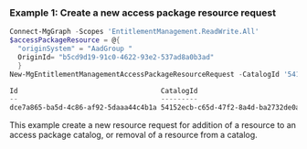 ### Example 1: Create a new access package resource request

```powershell
Connect-MgGraph -Scopes 'EntitlementManagement.ReadWrite.All'
$accessPackageResource = @{
  "originSystem" = "AadGroup "
  OriginId= "b5cd9d19-91c0-4622-93e2-537ad8a0b3ad"
  }
New-MgEntitlementManagementAccessPackageResourceRequest -CatalogId '54152ecb-c65d-47f2-8a4d-ba2732de0a7b' -RequestType "AdminAdd" -AccessPackageResource $accessPackageResource

Id                                   CatalogId                            ExecuteImmediately ExpirationDateTime IsValidationOnly Justification RequestState RequestStatus RequestType
--                                   ---------                            ------------------ ------------------ ---------------- ------------- ------------ ------------- -----------
dce7a865-ba5d-4c86-af92-5daaa44c4b1a 54152ecb-c65d-47f2-8a4d-ba2732de0a7b False                                                                Delivered    Fulfilled     AdminAdd
```

This example create a new resource request for addition of a resource to an access package catalog, or removal of a resource from a catalog.
